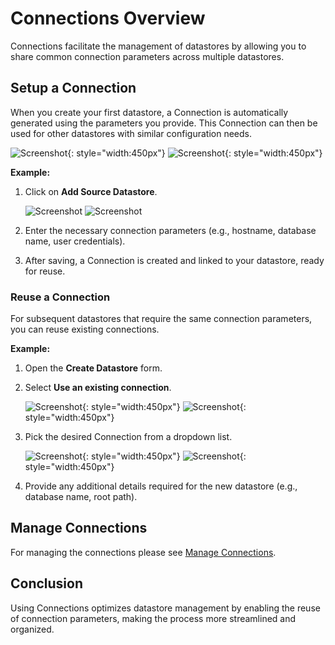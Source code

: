 # Connections Overview

Connections facilitate the management of datastores by allowing you to share common connection parameters across multiple datastores.

## Setup a Connection

When you create your first datastore, a Connection is automatically generated using the parameters you provide. This Connection can then be used for other datastores with similar configuration needs.

![Screenshot](../assets/connections/add-datastore-connection-modal-light.png#only-light){: style="width:450px"}
![Screenshot](../assets/connections/add-datastore-connection-modal-dark.png#only-dark){: style="width:450px"}


**Example:**

1. Click on **Add Source Datastore**.
	
	![Screenshot](../assets/datastores/what-is/add-new-datastore-button-light.png#only-light)
	![Screenshot](../assets/datastores/what-is/add-new-datastore-button-dark.png#only-dark)

3. Enter the necessary connection parameters (e.g., hostname, database name, user credentials).
4. After saving, a Connection is created and linked to your datastore, ready for reuse.

### Reuse a Connection
For subsequent datastores that require the same connection parameters, you can reuse existing connections.

**Example:**

1. Open the **Create Datastore** form.
2. Select **Use an existing connection**.
	
	![Screenshot](../assets/connections/add-datastore-modal-light.png#only-light){: style="width:450px"}
    ![Screenshot](../assets/connections/add-datastore-modal-dark.png#only-dark){: style="width:450px"}

3. Pick the desired Connection from a dropdown list.

	![Screenshot](../assets/connections/connections-list-light.png#only-light){: style="width:450px"}
	![Screenshot](../assets/connections/connections-list-dark.png#only-dark){: style="width:450px"}

4. Provide any additional details required for the new datastore (e.g., database name, root path).

## Manage Connections

For managing the connections please see [Manage Connections](/userguide/settings/connections/manage-connections).

## Conclusion
Using Connections optimizes datastore management by enabling the reuse of connection parameters, making the process more streamlined and organized.
